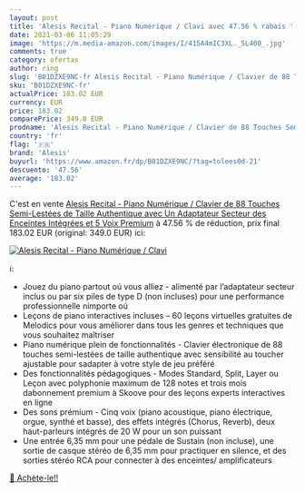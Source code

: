```yaml
---
layout: post
title: 'Alesis Recital - Piano Numérique / Clavi avec 47.56 % rabais '
date: 2021-03-06 11:05:29
image: 'https://m.media-amazon.com/images/I/415A4mIC3XL._SL400_.jpg'
comments: true
category: ofertas
author: ring
slug: 'B01DZXE9NC-fr Alesis Recital - Piano Numérique / Clavier de 88 Touches...'
sku: 'B01DZXE9NC-fr'
actualPrice: 183.02 EUR
currency: EUR
price: 183.02
comparePrice: 349.0 EUR
prodname: 'Alesis Recital - Piano Numérique / Clavier de 88 Touches Semi-Lestées de Taille Authentique  avec Un Adaptateur Secteur  des Enceintes Intégrées et 5 Voix Premium'
country: 'fr'
flag: '🇫🇷'
brand: 'Alesis'
buyurl: 'https://www.amazon.fr/dp/B01DZXE9NC/?tag=tolees0d-21'
descuento: '47.56'
average: '183.02'
---
```


C'est en vente [Alesis Recital - Piano Numérique / Clavier de 88 Touches Semi-Lestées de Taille Authentique  avec Un Adaptateur Secteur  des Enceintes Intégrées et 5 Voix Premium](https://www.amazon.fr/dp/B01DZXE9NC/?tag=tolees0d-21)  à  47.56 % de réduction, prix final  183.02 EUR (original: 349.0 EUR) ici:

[![Alesis Recital - Piano Numérique / Clavi](https://m.media-amazon.com/images/I/415A4mIC3XL._SL400_.jpg)](https://www.amazon.fr/dp/B01DZXE9NC/?tag=tolees0d-21)

ℹ️:

- Jouez du piano partout oú vous alliez - alimenté par l’adaptateur secteur inclus ou par six piles de type D (non incluses) pour une performance professionnelle nimporte oú
- Leçons de piano interactives incluses – 60 leçons virtuelles gratuites de Melodics pour vous améliorer dans tous les genres et techniques que vous souhaitez maîtriser
- Piano numérique plein de fonctionnalités - Clavier électronique de 88 touches semi-lestées de taille authentique avec sensibilité au toucher ajustable pour sadapter à votre style de jeu préféré
- Des fonctionnalités pédagogiques - Modes Standard, Split, Layer ou Leçon avec polyphonie maximum de 128 notes et trois mois dabonnement premium à Skoove pour des leçons experts interactives en ligne
- Des sons prémium - Cinq voix (piano acoustique, piano électrique, orgue, synthé et basse), des effets intégrés (Chorus, Reverb), deux haut-parleurs intégrés de 20 W pour un son puissant
- Une entrée 6,35 mm pour une pédale de Sustain (non incluse), une sortie de casque stéréo de 6,35 mm pour practiquer en silence, et des sorties stéréo RCA pour connecter à des enceintes/ amplificateurs

[🛒 Achète-le!!](https://www.amazon.fr/dp/B01DZXE9NC/?tag=tolees0d-21)

